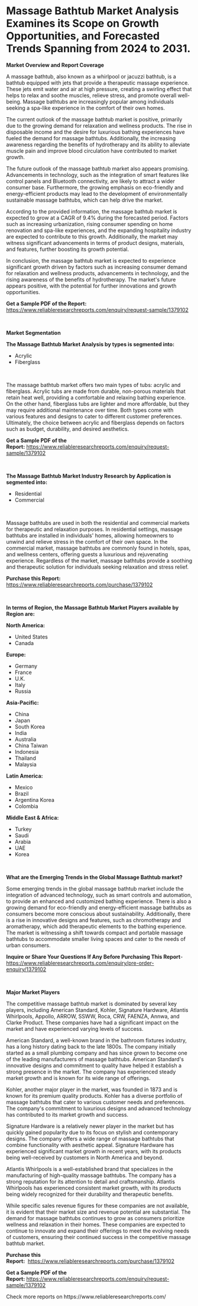 <p><h1>Massage Bathtub Market Analysis Examines its Scope on Growth Opportunities, and Forecasted Trends Spanning from 2024 to 2031.</h1></p><p><strong>Market Overview and Report Coverage</strong></p>
<p><p>A massage bathtub, also known as a whirlpool or jacuzzi bathtub, is a bathtub equipped with jets that provide a therapeutic massage experience. These jets emit water and air at high pressure, creating a swirling effect that helps to relax and soothe muscles, relieve stress, and promote overall well-being. Massage bathtubs are increasingly popular among individuals seeking a spa-like experience in the comfort of their own homes.</p><p>The current outlook of the massage bathtub market is positive, primarily due to the growing demand for relaxation and wellness products. The rise in disposable income and the desire for luxurious bathing experiences have fueled the demand for massage bathtubs. Additionally, the increasing awareness regarding the benefits of hydrotherapy and its ability to alleviate muscle pain and improve blood circulation have contributed to market growth.</p><p>The future outlook of the massage bathtub market also appears promising. Advancements in technology, such as the integration of smart features like control panels and Bluetooth connectivity, are likely to attract a wider consumer base. Furthermore, the growing emphasis on eco-friendly and energy-efficient products may lead to the development of environmentally sustainable massage bathtubs, which can help drive the market.</p><p>According to the provided information, the massage bathtub market is expected to grow at a CAGR of 9.4% during the forecasted period. Factors such as increasing urbanization, rising consumer spending on home renovation and spa-like experiences, and the expanding hospitality industry are expected to contribute to this growth. Additionally, the market may witness significant advancements in terms of product designs, materials, and features, further boosting its growth potential.</p><p>In conclusion, the massage bathtub market is expected to experience significant growth driven by factors such as increasing consumer demand for relaxation and wellness products, advancements in technology, and the rising awareness of the benefits of hydrotherapy. The market's future appears positive, with the potential for further innovations and growth opportunities.</p></p>
<p><strong>Get a Sample PDF of the Report:</strong> <a href="https://www.reliableresearchreports.com/enquiry/request-sample/1379102">https://www.reliableresearchreports.com/enquiry/request-sample/1379102</a></p>
<p>&nbsp;</p>
<p><strong>Market Segmentation</strong></p>
<p><strong>The Massage Bathtub Market Analysis by types is segmented into:</strong></p>
<p><ul><li>Acrylic</li><li>Fiberglass</li></ul></p>
<p>&nbsp;</p>
<p><p>The massage bathtub market offers two main types of tubs: acrylic and fiberglass. Acrylic tubs are made from durable, non-porous materials that retain heat well, providing a comfortable and relaxing bathing experience. On the other hand, fiberglass tubs are lighter and more affordable, but they may require additional maintenance over time. Both types come with various features and designs to cater to different customer preferences. Ultimately, the choice between acrylic and fiberglass depends on factors such as budget, durability, and desired aesthetics.</p></p>
<p><strong>Get a Sample PDF of the Report:</strong>&nbsp;<a href="https://www.reliableresearchreports.com/enquiry/request-sample/1379102">https://www.reliableresearchreports.com/enquiry/request-sample/1379102</a></p>
<p>&nbsp;</p>
<p><strong>The Massage Bathtub Market Industry Research by Application is segmented into:</strong></p>
<p><ul><li>Residential</li><li>Commercial</li></ul></p>
<p>&nbsp;</p>
<p><p>Massage bathtubs are used in both the residential and commercial markets for therapeutic and relaxation purposes. In residential settings, massage bathtubs are installed in individuals' homes, allowing homeowners to unwind and relieve stress in the comfort of their own space. In the commercial market, massage bathtubs are commonly found in hotels, spas, and wellness centers, offering guests a luxurious and rejuvenating experience. Regardless of the market, massage bathtubs provide a soothing and therapeutic solution for individuals seeking relaxation and stress relief.</p></p>
<p><strong>Purchase this Report:</strong>&nbsp; <a href="https://www.reliableresearchreports.com/purchase/1379102">https://www.reliableresearchreports.com/purchase/1379102</a></p>
<p>&nbsp;</p>
<p><strong>In terms of Region, the Massage Bathtub Market Players available by Region are:</strong></p>
<p>
    <p> <strong> North America: </strong>
        <ul>
            <li>United States</li>
            <li>Canada</li>
        </ul>
        </p> 
    <p> <strong> Europe: </strong>
        <ul>
            <li>Germany</li>
            <li>France</li>
            <li>U.K.</li>
            <li>Italy</li>
            <li>Russia</li>
        </ul>
        </p> 
    <p> <strong> Asia-Pacific: </strong>
        <ul>
            <li>China</li>
            <li>Japan</li>
            <li>South Korea</li>
            <li>India</li>
            <li>Australia</li>
            <li>China Taiwan</li>
            <li>Indonesia</li>
            <li>Thailand</li>
            <li>Malaysia</li>
        </ul>
        </p> 
    <p> <strong> Latin America: </strong>
        <ul>
            <li>Mexico</li>
            <li>Brazil</li>
            <li>Argentina Korea</li>
            <li>Colombia</li>
        </ul>
        </p> 
    <p> <strong> Middle East & Africa: </strong>
        <ul>
            <li>Turkey</li>
            <li>Saudi</li>
            <li>Arabia</li>
            <li>UAE</li>
            <li>Korea</li>
        </ul>
    </p>
    </p>
<p>&nbsp;</p>
<p><strong>What are the Emerging Trends in the Global Massage Bathtub market?</strong></p>
<p><p>Some emerging trends in the global massage bathtub market include the integration of advanced technology, such as smart controls and automation, to provide an enhanced and customized bathing experience. There is also a growing demand for eco-friendly and energy-efficient massage bathtubs as consumers become more conscious about sustainability. Additionally, there is a rise in innovative designs and features, such as chromotherapy and aromatherapy, which add therapeutic elements to the bathing experience. The market is witnessing a shift towards compact and portable massage bathtubs to accommodate smaller living spaces and cater to the needs of urban consumers.</p></p>
<p><strong>Inquire or Share Your Questions If Any Before Purchasing This Report</strong>- <a href="https://www.reliableresearchreports.com/enquiry/pre-order-enquiry/1379102">https://www.reliableresearchreports.com/enquiry/pre-order-enquiry/1379102</a></p>
<p>&nbsp;</p>
<p><strong>Major Market Players</strong></p>
<p><p>The competitive massage bathtub market is dominated by several key players, including American Standard, Kohler, Signature Hardware, Atlantis Whirlpools, Appollo, ARROW, SSWW, Roca, CRW, FAENZA, Annwa, and Clarke Product. These companies have had a significant impact on the market and have experienced varying levels of success.</p><p>American Standard, a well-known brand in the bathroom fixtures industry, has a long history dating back to the late 1800s. The company initially started as a small plumbing company and has since grown to become one of the leading manufacturers of massage bathtubs. American Standard's innovative designs and commitment to quality have helped it establish a strong presence in the market. The company has experienced steady market growth and is known for its wide range of offerings.</p><p>Kohler, another major player in the market, was founded in 1873 and is known for its premium quality products. Kohler has a diverse portfolio of massage bathtubs that cater to various customer needs and preferences. The company's commitment to luxurious designs and advanced technology has contributed to its market growth and success.</p><p>Signature Hardware is a relatively newer player in the market but has quickly gained popularity due to its focus on stylish and contemporary designs. The company offers a wide range of massage bathtubs that combine functionality with aesthetic appeal. Signature Hardware has experienced significant market growth in recent years, with its products being well-received by customers in North America and beyond.</p><p>Atlantis Whirlpools is a well-established brand that specializes in the manufacturing of high-quality massage bathtubs. The company has a strong reputation for its attention to detail and craftsmanship. Atlantis Whirlpools has experienced consistent market growth, with its products being widely recognized for their durability and therapeutic benefits.</p><p>While specific sales revenue figures for these companies are not available, it is evident that their market size and revenue potential are substantial. The demand for massage bathtubs continues to grow as consumers prioritize wellness and relaxation in their homes. These companies are expected to continue to innovate and expand their offerings to meet the evolving needs of customers, ensuring their continued success in the competitive massage bathtub market.</p></p>
<p><strong>Purchase this Report:</strong>&nbsp;&nbsp;<a href="https://www.reliableresearchreports.com/purchase/1379102">https://www.reliableresearchreports.com/purchase/1379102</a></p>
<p></p>
<p><strong>Get a Sample PDF of the Report:</strong>&nbsp;<a href="https://www.reliableresearchreports.com/enquiry/request-sample/1379102">https://www.reliableresearchreports.com/enquiry/request-sample/1379102</a></p>
<p>Check more reports on https://www.reliableresearchreports.com/</p>